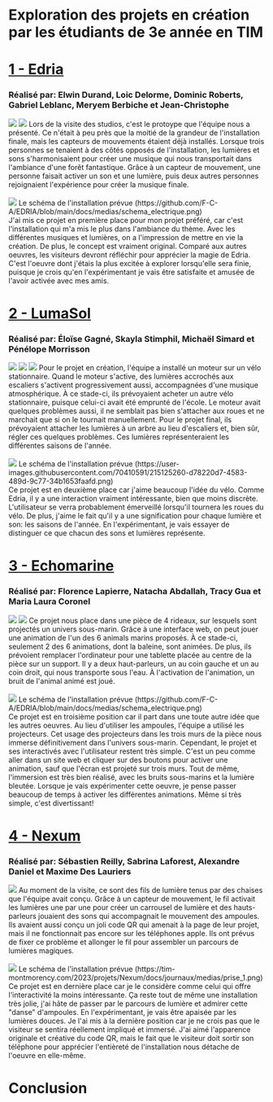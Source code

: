 <h1>Exploration des projets en création par les étudiants de 3e année en TIM</h1>
<h1><a href="https://tim-montmorency.com/2023/projets/EDRIA/docs/web/index.html">1 - Edria</a></h1>
<h3>Réalisé par: Elwin Durand, Loic Delorme, Dominic Roberts, Gabriel Leblanc, Meryem Berbiche et Jean-Christophe</h3>
<img src="medias/edria_demo.jpg">
<img src="medias/edria_demo_materiel.jpg">
Lors de la visite des studios, c'est le protoype que l'équipe nous a présenté. Ce n'était à peu près que la moitié de la grandeur de l'installation finale, mais les capteurs de mouvements étaient déjà installés. Lorsque trois personnes se tenaient à des côtés opposés de l'installation, les lumières et sons s'harmonisaient pour créer une musique qui nous transportait dans l'ambiance d'une forêt fantastique. Grâce à un capteur de mouvement, une personne faisait activer un son et une lumière, puis deux autres personnes rejoignaient l'expérience pour créer la musique finale.
<br/><br/>
<img src="medias/edria_schema.png">
Le schéma de l'installation prévue (https://github.com/F-C-A/EDRIA/blob/main/docs/medias/schema_electrique.png)<br />
J'ai mis ce projet en première place pour mon projet préféré, car c'est l'installation qui m'a mis le plus dans l'ambiance du thème. Avec les différentes musiques et lumières, on a l'impression de mettre en vie la création. De plus, le concept est vraiment original. Comparé aux autres oeuvres, les visiteurs devront réfléchir pour apprécier la magie de Edria. C'est l'oeuvre dont j'étais la plus excitée à explorer lorsqu'elle sera finie, puisque je crois qu'en l'expérimentant je vais être satisfaite et amusée de l'avoir activée avec mes amis.
<h1><a href="https://tim-montmorency.com/2023/projets/LumaSol/docs/web/index.html">2 - LumaSol</a></h1>
<h3>Réalisé par: Éloïse Gagné, Skayla Stimphil, Michaël Simard et Pénélope Morrisson</h3>
<img src="medias/lumasol_demo_lumieres.jpg">
<img src="medias/lumasol_demo_velo.jpg">
<img src="medias/lumasol_demo_moteur.jpg">
Pour le projet en création, l'équipe a installé un moteur sur un vélo stationnaire. Quand le moteur s'active, des lumières accrochés aux escaliers s'activent progressivement aussi, accompagnées d'une musique atmosphérique. À ce stade-ci, ils prévoyaient acheter un autre vélo stationnaire, puisque celui-ci avait été emprunté de l'école. Le moteur avait quelques problèmes aussi, il ne semblait pas bien s'attacher aux roues et ne marchait que si on le tournait manuellement. Pour le projet final, ils prévoyaient attacher les lumières à un arbre au lieu d'escaliers et, bien sûr, régler ces quelques problèmes. Ces lumières représenteraient les différentes saisons de l'année.
<br/><br/>
<img src="medias/lumasol_schema.png">
Le schéma de l'installation prévue (https://user-images.githubusercontent.com/70410591/215125260-d78220d7-4583-489d-9c77-34b1653faafd.png)<br />
Ce projet est en deuxième place car j'aime beaucoup l'idée du vélo. Comme Edria, il y a une interaction vraiment intéressante, bien que moins discrète. L'utilisateur se verra probablement émerveillé lorsqu'il tournera les roues du vélo. De plus, j'aime le fait qu'il y a une signification pour chaque lumière et son: les saisons de l'année. En l'expérimentant, je vais essayer de distinguer ce que chacun des sons et lumières représente.
<h1><a href="https://tim-montmorency.com/2023/projets/Echomarine/docs/web/index.html">3 - Echomarine</a></h1>
<h3>Réalisé par: Florence Lapierre, Natacha Abdallah, Tracy Gua et Maria Laura Coronel</h3>
<img src="medias/echomarine_demo.png">
<img src="medias/echomarine_ordinateur.png">
Ce projet nous place dans une pièce de 4 rideaux, sur lesquels sont projectés un univers sous-marin. Grâce à une interface web, on peut jouer une animation de l'un des 6 animals marins proposés. À ce stade-ci, seulement 2 des 6 animations, dont la baleine, sont animées. De plus, ils prévoient remplacer l'ordinateur pour une tablette placée au centre de la pièce sur un support. Il y a deux haut-parleurs, un au coin gauche et un au coin droit, qui nous transporte sous l'eau. À l'activation de l'animation, un bruit de l'animal animé est joué.
<br/><br/>
<img src="medias/echomarine_schema.png">
Le schéma de l'installation prévue (https://github.com/F-C-A/EDRIA/blob/main/docs/medias/schema_electrique.png)<br />
Ce projet est en troisième position car il part dans une toute autre idée que les autres oeuvres. Au lieu d'utiliser les ampoules, l'équipe a utilisé les projecteurs. Cet usage des projecteurs dans les trois murs de la pièce nous immerse définitivement dans l'univers sous-marin. Cependant, le projet et ses interactivés avec l'utilisateur restent très simple. C'est un peu comme aller dans un site web et cliquer sur des boutons pour activer une animation, sauf que l'écran est projeté sur trois murs. Tout de même, l'immersion est très bien réalisé, avec les bruits sous-marins et la lumière bleutée. Lorsque je vais expérimenter cette oeuvre, je pense passer beaucoup de temps à activer les différentes animations. Même si très simple, c'est divertissant!
<h1><a href="https://tim-montmorency.com/2023/projets/Nexum/docs/web/index.html">4 - Nexum</a></h1>
<h3>Réalisé par: Sébastien Reilly, Sabrina Laforest, Alexandre Daniel et Maxime Des Lauriers</h3>
<img src="medias/nexum_demo_lumieres.jpg">
Au moment de la visite, ce sont des fils de lumière tenus par des chaises que l'équipe avait conçu. Grâce à un capteur de mouvement, le fil activait les lumières une par une pour créer un carrousel de lumière et des hauts-parleurs jouaient des sons qui accompagnait le mouvement des ampoules. Ils avaient aussi conçu un joli code QR qui amenait à la page de leur projet, mais il ne fonctionnait pas encore sur les téléphones apple. Ils ont prévus de fixer ce problème et allonger le fil pour assembler un parcours de lumières magiques.
<br/><br/>
<img src="medias/nexum_schema.png">
Le schéma de l'installation prévue (https://tim-montmorency.com/2023/projets/Nexum/docs/journaux/medias/prise_1.png)<br />
Ce projet est en dernière place car je le considère comme celui qui offre l'interactivité la moins intéressante. Ça reste tout de même une installation très jolie, j'ai hâte de passer par le parcours de lumière et admirer cette "danse" d'ampoules. En l'expérimentant, je vais être apaisée par les lumières douces. Je l'ai mis à la dernière position car je ne crois pas que le visiteur se sentira réellement impliqué et immersé. J'ai aimé l'apparence originale et créative du code QR, mais le fait que le visiteur doit sortir son téléphone pour apprécier l'entièreté de l'installation nous détache de l'oeuvre en elle-même.
<h1>Conclusion</h1>
